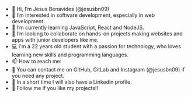 - 👋 Hi, I’m Jesus Benavides (@jesusbn09)
- 👀 I’m interested in software development, especially in web development.
- 🌱 I’m currently learning JavaScript, React and NodeJS.
- 💞️ I’m looking to collaborate on hands-on projects making websites and apps with junior developers like me.
- 💻 I'm a 22 years old student with a passion for technology, who loves learning new skills and programming languages.
- 📫 How to reach me:
- 📩 You can contact me on GitHub, GitLab and Instagram (@jesusbn09) if you need any project.
- 🧾 In a short time I will also have a Linkedin profile.
- 🙌 Follow me if you like my projects!!

<!---
jesusbn09/jesusbn09 is a ✨ special ✨ repository because its `README.md` (this file) appears on your GitHub profile.
You can click the Preview link to take a look at your changes.
--->
